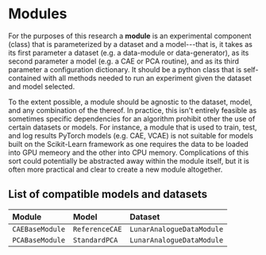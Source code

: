 # Modules

For the purposes of this research a **module** is an experimental component (class) that is parameterized by a dataset and a model---that is, it takes as its first parameter a dataset (e.g. a data-module or data-generator), as its second parameter a model (e.g. a CAE or PCA routine), and as its third parameter a configuration dictionary. It should be a python class that is self-contained with all methods needed to run an experiment given the dataset and model selected.

To the extent possible, a module should be agnostic to the dataset, model, and any combination of the thereof. In practice, this isn't entirely feasible as sometimes specific dependencies for an algorithm prohibit other the use of certain datasets or models. For instance, a module that is used to train, test, and log results PyTorch models (e.g. CAE, VCAE) is not suitable for models built on the Scikit-Learn framework as one requires the data to be loaded into GPU memeory and the other into CPU memory. Complications of this sort could potentially be abstracted away within the module itself, but it is often more practical and clear to create a new module altogether.

## List of compatible models and datasets

| Module                           | Model           | Dataset                   |
|:---------------------------------|:----------------|:--------------------------|
| `CAEBaseModule`                  | `ReferenceCAE`  | `LunarAnalogueDataModule` |
| `PCABaseModule`                  | `StandardPCA`   | `LunarAnalogueDataModule` |
